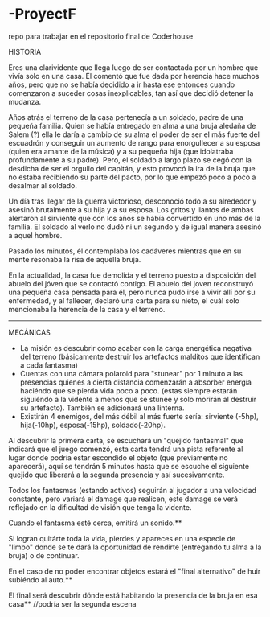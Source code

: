 # -ProyectF
repo para trabajar en el repositorio final de Coderhouse

HISTORIA

Eres una clarividente que llega luego de ser contactada por un hombre que vivía solo en una casa. 
Él comentó que fue dada por herencia hace muchos años, pero que no se había decidido a ir hasta ese entonces cuando 
comenzaron a suceder cosas inexplicables, tan así que decidió detener la mudanza. 

Años atrás el terreno de la casa pertenecía a un soldado, padre de una pequeña familia. Quien se había entregado en alma
a una bruja aledaña de Salem (?) ella le daría a cambio de su alma el poder de ser el más fuerte del escuadrón y conseguir
un aumento de rango para enorgullecer a su esposa (quien era amante de la música) y a su pequeña hija (que idolatraba 
profundamente a su padre). Pero, el soldado a largo plazo se cegó con la desdicha de ser el orgullo del capitán, y esto
provocó la ira de la bruja que no estaba recibiendo su parte del pacto, por lo que empezó poco a poco a desalmar al soldado.

Un día tras llegar de la guerra victorioso, desconoció todo a su alrededor y asesinó brutalmente a su hija y a su esposa. 
Los gritos y llantos de ambas alertaron al sirviente que con los años se había convertido en uno más de la familia.
El soldado al verlo no dudó ni un segundo y de igual manera asesinó a aquel hombre.

Pasado los minutos, él contemplaba los cadáveres mientras que en su mente resonaba la risa de aquella bruja.

En la actualidad, la casa fue demolida y el terreno puesto a disposición del abuelo del jóven que se contactó contigo. 
El abuelo del joven reconstruyó una pequeña casa pensada para él, pero nunca pudo irse a vivir allí por su enfermedad, y al
fallecer, declaró una carta para su nieto, el cuál solo mencionaba la herencia de la casa y el terreno.

___

MECÁNICAS

- La misión es descubrir como acabar con la carga energética negativa del terreno (básicamente destruir los artefactos 
malditos que identifican a cada fantasma)
- Cuentas con una cámara polaroid para "stunear" por 1 minuto a las presencias quienes a cierta distancia comenzarán a absorber
 energía haciéndo que se pierda vida poco a poco. (estas siempre estarán siguiéndo a la vidente a menos que se stunee y solo 
morirán al destruir su artefacto). También se adicionará una linterna.
- Existirán 4 enemigos, del más débil al más fuerte sería: sirviente (-5hp), hija(-10hp), esposa(-15hp), soldado(-20hp). 

Al descubrir la primera carta, se escuchará un "quejido fantasmal" que indicará que el juego comenzó, esta carta tendrá
una pista referente al lugar donde podría estar escondido el objeto (que previamente no aparecerá), aquí se tendrán 
5 minutos hasta que se escuche el siguiente quejido que liberará a la segunda presencia y así sucesivamente.

Todos los fantasmas (estando activos) seguirán al jugador a una velocidad constante, pero variará el damage que realicen, este damage
se verá reflejado en la dificultad de visión que tenga la vidente. 

Cuando el fantasma esté cerca, emitirá un sonido.**

Si logran quitárte toda la vida, pierdes y apareces en una especie de "limbo" donde se te dará la oportunidad de rendirte
(entregando tu alma a la bruja) o de continuar. 

En el caso de no poder encontrar objetos estará el "final alternativo" de huir subiéndo al auto.**

El final será descubrir dónde está habitando la presencia de la bruja en esa casa** //podría ser la segunda escena

